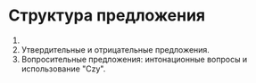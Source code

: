# Структура предложения

1.
2. Утвердительные и отрицательные предложения.
3. Вопросительные предложения: интонационные вопросы и использование "Czy".
